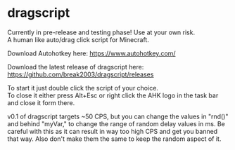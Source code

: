 # dragscript
Currently in pre-release and testing phase! Use at your own risk.  
A human like auto/drag click script for Minecraft.  

Download Autohotkey here: https://www.autohotkey.com/  

Download the latest release of dragscript here: https://github.com/break2003/dragscript/releases  

To start it just double click the script of your choice.  
To close it either press Alt+Esc or right click the AHK logo in the task bar and close it form there.  

v0.1 of dragscript targets ~50 CPS, but you can change the values in "rnd()" and behind "myVar," to change the range of random delay values in ms. Be careful with this as it can result in way too high CPS and get you banned that way. Also don't make them the same to keep the random aspect of it.  
